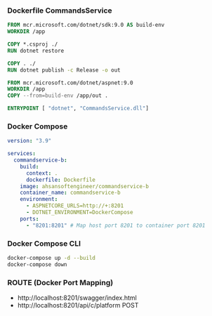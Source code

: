 ### Dockerfile CommandsService
```dockerfile
FROM mcr.microsoft.com/dotnet/sdk:9.0 AS build-env
WORKDIR /app

COPY *.csproj ./
RUN dotnet restore

COPY . ./
RUN dotnet publish -c Release -o out

FROM mcr.microsoft.com/dotnet/aspnet:9.0
WORKDIR /app
COPY --from=build-env /app/out .

ENTRYPOINT [ "dotnet", "CommandsService.dll"]
```
### Docker Compose
```yml
version: "3.9"

services:
  commandservice-b:
    build:
      context: .
      dockerfile: Dockerfile
    image: ahsansoftengineer/commandservice-b
    container_name: commandservice-b
    environment:
      - ASPNETCORE_URLS=http://+:8201
      - DOTNET_ENVIRONMENT=DockerCompose
    ports:
      - "8201:8201" # Map host port 8201 to container port 8201
```

### Docker Compose CLI
```bash
docker-compose up -d --build
docker-compose down
```

### ROUTE (Docker Port Mapping)
- http://localhost:8201/swagger/index.html
- http://localhost:8201/api/c/platform POST


